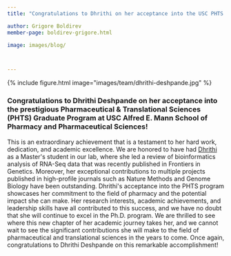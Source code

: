 ```yaml
---
title: "Congratulations to Dhrithi on her acceptance into the USC PHTS Graduate Program!"

author: Grigore Boldirev
member-page: boldirev-grigore.html

image: images/blog/



---
```

{% include figure.html image="images/team/dhrithi-deshpande.jpg" %}


### Congratulations to Dhrithi Deshpande on her acceptance into the prestigious Pharmaceutical & Translational Sciences (PHTS) Graduate Program at USC Alfred E. Mann School of Pharmacy and Pharmaceutical Sciences!
This is an extraordinary achievement that is a testament to her hard work, dedication, and academic excellence. We are honored to have had [Dhrithi](https://mangul-lab-usc.github.io/members/deshpande-dhrithi.html) as a Master's student in our lab, where she led a review of bioinformatics analysis of RNA-Seq data that was recently published in Frontiers in Genetics. Moreover, her exceptional contributions to multiple projects published in high-profile journals such as Nature Methods and Genome Biology have been outstanding. Dhrithi's acceptance into the PHTS program showcases her commitment to the field of pharmacy and the potential impact she can make. Her research interests, academic achievements, and leadership skills have all contributed to this success, and we have no doubt that she will continue to excel in the Ph.D. program. We are thrilled to see where this new chapter of her academic journey takes her, and we cannot wait to see the significant contributions she will make to the field of pharmaceutical and translational sciences in the years to come. Once again, congratulations to Dhrithi Deshpande on this remarkable accomplishment!

